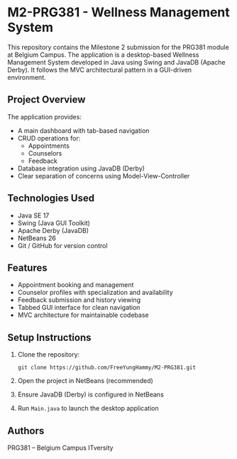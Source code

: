 # M2-PRG381 - Wellness Management System

This repository contains the Milestone 2 submission for the PRG381 module at Belgium Campus. The application is a desktop-based Wellness Management System developed in Java using Swing and JavaDB (Apache Derby). It follows the MVC architectural pattern in a GUI-driven environment.

## Project Overview

The application provides:

* A main dashboard with tab-based navigation
* CRUD operations for:
  * Appointments
  * Counselors
  * Feedback
* Database integration using JavaDB (Derby)
* Clear separation of concerns using Model-View-Controller

## Technologies Used

* Java SE 17
* Swing (Java GUI Toolkit)
* Apache Derby (JavaDB)
* NetBeans 26
* Git / GitHub for version control

## Features

* Appointment booking and management
* Counselor profiles with specialization and availability
* Feedback submission and history viewing
* Tabbed GUI interface for clean navigation
* MVC architecture for maintainable codebase

## Setup Instructions

1. Clone the repository:

   ```
   git clone https://github.com/FreeYungHammy/M2-PRG381.git
   ```

2. Open the project in NetBeans (recommended)

3. Ensure JavaDB (Derby) is configured in NetBeans

4. Run `Main.java` to launch the desktop application

## Authors

PRG381 – Belgium Campus ITversity

